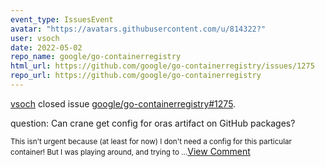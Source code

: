 ```yaml
---
event_type: IssuesEvent
avatar: "https://avatars.githubusercontent.com/u/814322?"
user: vsoch
date: 2022-05-02
repo_name: google/go-containerregistry
html_url: https://github.com/google/go-containerregistry/issues/1275
repo_url: https://github.com/google/go-containerregistry
---
```


<a href='https://github.com/vsoch' target='_blank'>vsoch</a> closed issue <a href='https://github.com/google/go-containerregistry/issues/1275' target='_blank'>google/go-containerregistry#1275</a>.

<p>question: Can crane get config for oras artifact on GitHub packages?</p><small>This isn't urgent because (at least for now) I don't need a config for this particular container! But I was playing around, and trying to...</small><a href='https://github.com/google/go-containerregistry/issues/1275' target='_blank'>View Comment</a>